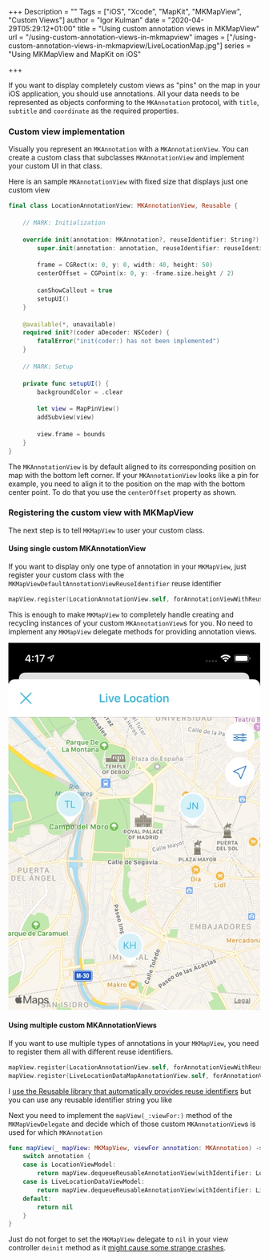 +++
Description = ""
Tags = ["iOS", "Xcode", "MapKit", "MKMapView", "Custom Views"]
author = "Igor Kulman"
date = "2020-04-29T05:29:12+01:00"
title = "Using custom annotation views in MKMapView"
url = "/using-custom-annotation-views-in-mkmapview"
images = ["/using-custom-annotation-views-in-mkmapview/LiveLocationMap.jpg"]
series = "Using MKMapView and MapKit on iOS"

+++

If you want to display completely custom views as "pins" on the map in your iOS application, you should use annotations. All your data needs to be represented as objects conforming to the `MKAnnotation` protocol, with `title`, `subtitle` and `coordinate` as the required properties.

### Custom view implementation

Visually you represent an `MKAnnotation` with a `MKAnnotationView`. You can create a custom class that subclasses `MKAnnotationView` and implement your custom UI in that class.

Here is an sample `MKAnnotationView` with fixed size that displays just one custom view

```swift
final class LocationAnnotationView: MKAnnotationView, Reusable {

    // MARK: Initialization

    override init(annotation: MKAnnotation?, reuseIdentifier: String?) {
        super.init(annotation: annotation, reuseIdentifier: reuseIdentifier)

        frame = CGRect(x: 0, y: 0, width: 40, height: 50)
        centerOffset = CGPoint(x: 0, y: -frame.size.height / 2)

        canShowCallout = true
        setupUI()
    }

    @available(*, unavailable)
    required init?(coder aDecoder: NSCoder) {
        fatalError("init(coder:) has not been implemented")
    }

    // MARK: Setup

    private func setupUI() {
        backgroundColor = .clear

        let view = MapPinView()
        addSubview(view)

        view.frame = bounds
    }
}
```

The `MKAnnotationView` is by default aligned to its corresponding position on map with the bottom left corner. If your `MKAnnotationView` looks like a pin for example, you need to align it to the position on the map with the bottom center point. To do that you use the `centerOffset` property as shown.

### Registering the custom view with MKMapView

The next step is to tell `MKMapView` to user your custom class.

#### Using single custom MKAnnotationView

If you want to display only one type of annotation in your `MKMapView`, just register your custom class with the `MKMapViewDefaultAnnotationViewReuseIdentifier` reuse identifier

```swift
mapView.register(LocationAnnotationView.self, forAnnotationViewWithReuseIdentifier: MKMapViewDefaultAnnotationViewReuseIdentifier)
```

This is enough to make `MKMapView` to completely handle creating and recycling instances of your custom `MKAnnotationView`s for you. No need to implement any `MKMapView` delegate methods for providing annotation views.

![Custom MKAnnotationView](LiveLocationMap.jpg)

<!--more-->

#### Using multiple custom MKAnnotationViews

If you want to use multiple types of annotations in your `MKMapView`, you need to register them all with different reuse identifiers.

```swift
mapView.register(LocationAnnotationView.self, forAnnotationViewWithReuseIdentifier: LocationAnnotationView.reuseIdentifier)
mapView.register(LiveLocationDataMapAnnotationView.self, forAnnotationViewWithReuseIdentifier: LiveLocationDataMapAnnotationView.reuseIdentifier)
```

I [use the Reusable library that automatically provides reuse identifiers](/simpler-and-safer-custom-tableview-cells/) but you can use any reusable identifier string you like

Next you need to implement the `mapView(_:viewFor:)` method of the `MKMapViewDelegate` and decide which of those custom `MKAnnotationView`s is used for which `MKAnnotation`

```swift
func mapView(_ mapView: MKMapView, viewFor annotation: MKAnnotation) -> MKAnnotationView? {
    switch annotation {
    case is LocationViewModel:
        return mapView.dequeueReusableAnnotationView(withIdentifier: LocationAnnotationView.reuseIdentifier, for: annotation)
    case is LiveLocationDataViewModel:
        return mapView.dequeueReusableAnnotationView(withIdentifier: LiveLocationDataMapAnnotationView.reuseIdentifier, for: annotation)
    default:
        return nil
    }
}
```

Just do not forget to set the `MKMapView` delegate to `nil` in your view controller `deinit` method as it [might cause some strange crashes](https://stackoverflow.com/questions/7269303/mkmapview-crashes-app-when-view-controller-popped).
